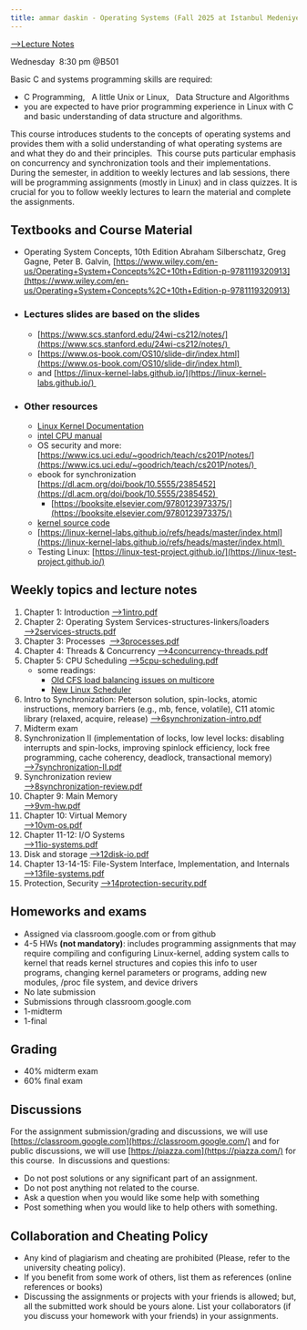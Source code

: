 ```yaml
---
title: ammar daskin - Operating Systems (Fall 2025 at Istanbul Medeniyet University)
---
```


[⟶Lecture Notes](#weekly-topics-and-lecture-notes)



Wednesday  8:30 pm @B501

Basic C and systems programming skills are required: 
*   C Programming,   A little Unix or Linux,   Data Structure and Algorithms    
*  you are expected to have prior programming experience in Linux with C and basic understanding of data structure and algorithms. 

This course introduces students to the concepts of operating systems and provides them with a solid understanding of what operating systems are and what they do and their principles.  This course puts particular emphasis on concurrency and synchronization tools and their implementations.  During the semester, in addition to weekly lectures and lab sessions, there will be programming assignments (mostly in Linux) and in class quizzes. It is crucial for you to follow weekly lectures to learn the material and complete the assignments. 

## Textbooks and Course Material

*   Operating System Concepts, 10th Edition Abraham Silberschatz, Greg Gagne, Peter B. Galvin, [https://www.wiley.com/en-us/Operating+System+Concepts%2C+10th+Edition-p-9781119320913](https://www.wiley.com/en-us/Operating+System+Concepts%2C+10th+Edition-p-9781119320913)
    
* ### Lectures slides are based on the slides 
    
    *   [https://www.scs.stanford.edu/24wi-cs212/notes/](https://www.scs.stanford.edu/24wi-cs212/notes/)         
    *   [https://www.os-book.com/OS10/slide-dir/index.html](https://www.os-book.com/OS10/slide-dir/index.html)         
    *   and [https://linux-kernel-labs.github.io/](https://linux-kernel-labs.github.io/) 
* ### Other resources
    *   [Linux Kernel Documentation](https://www.kernel.org/doc/html/latest/)         
    *   [intel CPU manual](https://www.intel.com/content/www/us/en/developer/articles/technical/intel-sdm.html)         
    *   OS security and more: [https://www.ics.uci.edu/~goodrich/teach/cs201P/notes/](https://www.ics.uci.edu/~goodrich/teach/cs201P/notes/)         
    *   ebook for synchronization [https://dl.acm.org/doi/book/10.5555/2385452](https://dl.acm.org/doi/book/10.5555/2385452)         
        *   [https://booksite.elsevier.com/9780123973375/](https://booksite.elsevier.com/9780123973375/)            
    *   [kernel source code](https://elixir.bootlin.com/linux/latest/source/kernel)        
    *   [https://linux-kernel-labs.github.io/refs/heads/master/index.html](https://linux-kernel-labs.github.io/refs/heads/master/index.html)         
    *   Testing Linux: [https://linux-test-project.github.io/](https://linux-test-project.github.io/)
        
## Weekly topics and lecture notes
1. Chapter 1: Introduction  [⟶1intro.pdf](lectures/1intro.pdf) 
2. Chapter 2: Operating System Services-structures-linkers/loaders  [⟶2services-structs.pdf](lectures/2services-structs.pdf) 
3. Chapter 3: Processes     [⟶3processes.pdf](lectures/3processes.pdf) 
4. Chapter 4: Threads & Concurrency   [⟶4concurrency-threads.pdf](lectures/4concurrency-threads.pdf)   
5. Chapter 5: CPU Scheduling    [⟶5cpu-scheduling.pdf](lectures/5cpu-scheduling.pdf) 
   - some readings: 
     - [Old CFS load balancing issues on multicore](https://people.ece.ubc.ca/sasha/papers/eurosys16-final29.pdf)
     - [New Linux Scheduler](https://docs.kernel.org/scheduler/sched-eevdf.html)
6. Intro to Synchronization: Peterson solution, spin-locks, atomic instructions, memory barriers (e.g., mb, fence, volatile), C11 atomic library (relaxed, acquire, release) 
    [⟶6synchronization-intro.pdf](lectures/6synchronization-intro.pdf) 
7.  Midterm exam 
8.  Synchronization II (implementation of locks, low level locks: disabling interrupts and spin-locks, improving spinlock efficiency, lock free programming, cache coherency, deadlock, transactional memory)    
    [⟶7synchronization-II.pdf](lectures/7synchronization-II.pdf)  
9.  Synchronization review  
    [⟶8synchronization-review.pdf](lectures/8synchronization-review.pdf)  
10.  Chapter 9: Main Memory  
    [⟶9vm-hw.pdf](lectures/9vm-hw.pdf)  
11.  Chapter 10: Virtual Memory    
    [⟶10vm-os.pdf](lectures/10vm-os.pdf) 
12.  Chapter 11-12: I/O Systems   
    [⟶11io-systems.pdf](lectures/11io-systems.pdf) 
13. Disk and storage
    [⟶12disk-io.pdf](lectures/12disk-io.pdf)   
14.  Chapter 13-14-15: File-System Interface, Implementation, and Internals    
    [⟶13file-systems.pdf](lectures/13file-systems.pdf)   
15.  Protection, Security
    [⟶14protection-security.pdf](lectures/14protection-security.pdf)  
    

## Homeworks and exams
*   Assigned via classroom.google.com or from github    
*   4-5 HWs **(not mandatory)**: includes programming assignments that may require compiling and configuring Linux-kernel, adding system calls to kernel that reads kernel structures and copies this info to user programs, changing kernel parameters or programs, adding new modules, /proc file system, and device drivers    
*   No late submission    
*   Submissions through classroom.google.com
*   1-midterm    
*   1-final
  
## Grading      
*   40% midterm exam    
*   60% final exam
    
## Discussions
For the assignment submission/grading and discussions, we will use [https://classroom.google.com](https://classroom.google.com/) and for public discussions, we will use [https://piazza.com](https://piazza.com/) for this course.  In discussions and questions:

*   Do not post solutions or any significant part of an assignment.    
*   Do not post anything not related to the course.    
*   Ask a question when you would like some help with something    
*   Post something when you would like to help others with something.
    

## Collaboration and Cheating Policy
*   Any kind of plagiarism and cheating are prohibited (Please, refer to the university cheating policy).    
*   If you benefit from some work of others, list them as references (online references or books)     
*   Discussing the assignments or projects with your friends is allowed; but, all the submitted work should be yours alone. List your collaborators (if you discuss your homework with your friends) in your assignments.